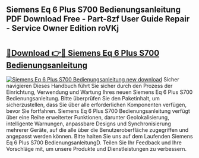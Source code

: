 ## Siemens Eq 6 Plus S700 Bedienungsanleitung PDF Download Free - Part-8zf User Guide Repair - Service Owner Edition roVKj

# <h2><a href="http://df230no.blite.top/?on=Siemens+Eq+6+Plus+S700+Bedienungsanleitung">🔗Download 👉🔴 Siemens Eq 6 Plus S700 Bedienungsanleitung</a></h2>

[![Siemens Eq 6 Plus S700 Bedienungsanleitung new download](https://i.imgur.com/lujVjoI.png)](http://df230no.blite.top/?on=Siemens+Eq+6+Plus+S700+Bedienungsanleitung)
Sicher navigieren Dieses Handbuch führt Sie sicher durch den Prozess der Einrichtung, Verwendung und Wartung Ihres neuen Siemens Eq 6 Plus S700 Bedienungsanleitung. Bitte überprüfen Sie den Paketinhalt, um sicherzustellen, dass Sie über alle erforderlichen Komponenten verfügen, bevor Sie fortfahren. Siemens Eq 6 Plus S700 Bedienungsanleitung verfügt über eine Reihe erweiterter Funktionen, darunter Geolokalisierung, intelligente Warnungen, anpassbare Designs und Synchronisierung mehrerer Geräte, auf die alle über die Benutzeroberfläche zugegriffen und angepasst werden können. Bitte halten Sie uns auf dem Laufenden Siemens Eq 6 Plus S700 BedienungsanleitungD. Teilen Sie Ihr Feedback und Ihre Vorschläge mit, um unsere Produkte und Dienstleistungen zu verbessern.
